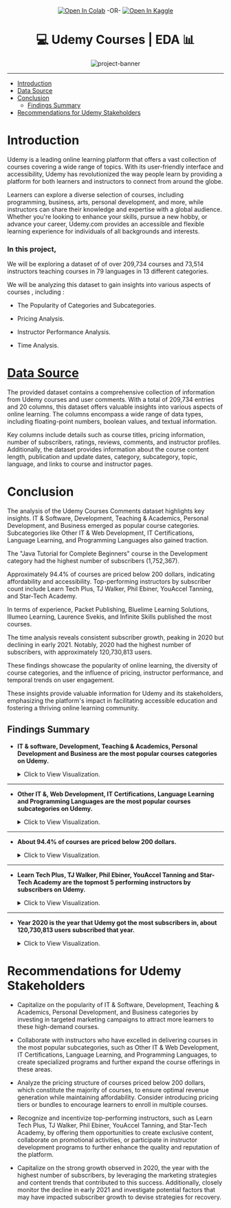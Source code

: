 <div align="center">

[![Open In Colab](https://colab.research.google.com/assets/colab-badge.svg)](https://colab.research.google.com/github/hossam-elshabory/Udemy-Courses-EDA/blob/main/udemy-courses-eda.ipynb) -OR-
[![Open In Kaggle](https://kaggle.com/static/images/open-in-kaggle.svg)](https://www.kaggle.com/code/hossamelshabory97/udemy-courses-eda?scriptVersionId=133456805)

</div>

<h1 align="center">💻 Udemy Courses | EDA 📊</h1>

<div style="text-align:center;">
    <img src="https://i.imgur.com/WTRbuuV.jpg" alt="project-banner">
</div>

---
- [Introduction](#introduction)
- [Data Source](#data-source)
- [Conclusion](#conclusion)
  - [Findings Summary](#findings-summary)
- [Recommendations for Udemy Stakeholders](#Recommendations-for-Udemy-Stakeholders)


# Introduction

Udemy is a leading online learning platform that offers a vast collection of courses covering a wide range of topics. With its user-friendly interface and accessibility, Udemy has revolutionized the way people learn by providing a platform for both learners and instructors to connect from around the globe. 

Learners can explore a diverse selection of courses, including programming, business, arts, personal development, and more, while instructors can share their knowledge and expertise with a global audience. Whether you're looking to enhance your skills, pursue a new hobby, or advance your career, Udemy.com provides an accessible and flexible learning experience for individuals of all backgrounds and interests.

### In this project, <!-- omit in toc -->

We will be exploring a dataset of of over 209,734 courses and 73,514 instructors teaching courses in 79 languages in 13 different categories.

We will be analyzing this dataset to gain insights into various aspects of courses , including :

- The Popularity of Categories and Subcategories.

- Pricing Analysis.

- Instructor Performance Analysis.

- Time Analysis.

# [Data Source](https://www.kaggle.com/datasets/hossaingh/udemy-courses)

The provided dataset contains a comprehensive collection of information from Udemy courses and user comments. With a total of 209,734 entries and 20 columns, this dataset offers valuable insights into various aspects of online learning. The columns encompass a wide range of data types, including floating-point numbers, boolean values, and textual information.

Key columns include details such as course titles, pricing information, number of subscribers, ratings, reviews, comments, and instructor profiles. Additionally, the dataset provides information about the course content length, publication and update dates, category, subcategory, topic, language, and links to course and instructor pages.

# Conclusion

The analysis of the Udemy Courses Comments dataset highlights key insights. IT & Software, Development, Teaching & Academics, Personal Development, and Business emerged as popular course categories. Subcategories like Other IT & Web Development, IT Certifications, Language Learning, and Programming Languages also gained traction.

The "Java Tutorial for Complete Beginners" course in the Development category had the highest number of subscribers (1,752,367).

Approximately 94.4% of courses are priced below 200 dollars, indicating affordability and accessibility. Top-performing instructors by subscriber count include Learn Tech Plus, TJ Walker, Phil Ebiner, YouAccel Tanning, and Star-Tech Academy.

In terms of experience, Packet Publishing, Bluelime Learning Solutions, lllumeo Learning, Laurence Svekis, and Infinite Skills published the most courses.

The time analysis reveals consistent subscriber growth, peaking in 2020 but declining in early 2021. Notably, 2020 had the highest number of subscribers, with approximately 120,730,813 users.

These findings showcase the popularity of online learning, the diversity of course categories, and the influence of pricing, instructor performance, and temporal trends on user engagement.

These insights provide valuable information for Udemy and its stakeholders, emphasizing the platform's impact in facilitating accessible education and fostering a thriving online learning community.

## Findings Summary

- **IT & software, Development, Teaching & Academics, Personal Development and Business are the most popular courses categories on Udemy.**

    <details>
    <summary>Click to View Visualization.</summary>

    ![Alt text](imgs/popular_cat.png)

    </details>

---

- **Other IT &, Web Development, IT Certifications, Language Learning and Programming Languages are the most popular courses subcategories on Udemy.**

    <details>
    <summary>Click to View Visualization.</summary>

    ![Alt text](imgs/popular_subcat.png)
    </details>

---

- **About 94.4% of courses are priced below 200 dollars.**

    <details>
    <summary>Click to View Visualization.</summary>

    ![Alt text](imgs/percent_price.png)
    </details>

---

- **Learn Tech Plus, TJ Walker, Phil Ebiner, YouAccel Tanning and Star-Tech Academy are the topmost 5 performing instructors by subscribers on Udemy.**

    <details>
    <summary>Click to View Visualization.</summary>

    ![Alt text](imgs/best_inst.png)
    </details>

---

- **Year 2020 is the year that Udemy got the most subscribers in, about 120,730,813 users subscribed that year.**

    <details>
    <summary>Click to View Visualization.</summary>

    ![Alt text](imgs/best_year.png)
    </details>

# Recommendations for Udemy Stakeholders

- Capitalize on the popularity of IT & Software, Development, Teaching & Academics, Personal Development, and Business categories by investing in targeted marketing campaigns to attract more learners to these high-demand courses.

- Collaborate with instructors who have excelled in delivering courses in the most popular subcategories, such as Other IT & Web Development, IT Certifications, Language Learning, and Programming Languages, to create specialized programs and further expand the course offerings in these areas.

- Analyze the pricing structure of courses priced below 200 dollars, which constitute the majority of courses, to ensure optimal revenue generation while maintaining affordability. Consider introducing pricing tiers or bundles to encourage learners to enroll in multiple courses.

- Recognize and incentivize top-performing instructors, such as Learn Tech Plus, TJ Walker, Phil Ebiner, YouAccel Tanning, and Star-Tech Academy, by offering them opportunities to create exclusive content, collaborate on promotional activities, or participate in instructor development programs to further enhance the quality and reputation of the platform.

- Capitalize on the strong growth observed in 2020, the year with the highest number of subscribers, by leveraging the marketing strategies and content trends that contributed to this success. Additionally, closely monitor the decline in early 2021 and investigate potential factors that may have impacted subscriber growth to devise strategies for recovery.
